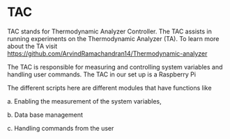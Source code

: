 # TAC 

TAC stands for Thermodynamic Analyzer Controller. The TAC assists in running experiments on the Thermodynamic Analyzer (TA). To learn more about the TA visit https://github.com/ArvindRamachandran14/Thermodynamic-analyzer

The TAC is responsible for measuring and controlling system variables and handling user commands. The TAC in our set up is a Raspberry Pi 

The different scripts here are different modules that have functions like

a. Enabling the measurement of the system variables,

b. Data base management

c. Handling commands from the user






